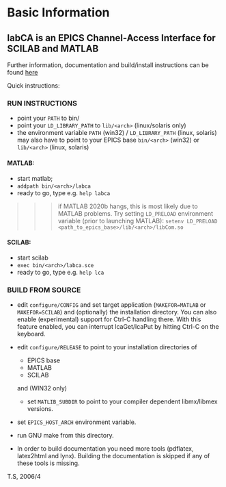 # Basic Information

## labCA is an EPICS Channel-Access Interface for SCILAB and MATLAB

Further information, documentation and build/install instructions
can be found [here](https://till-s.github.io/epics-labca)

Quick instructions:

### RUN INSTRUCTIONS

 - point your `PATH` to bin/<arch>
 - point your `LD_LIBRARY_PATH` to `lib/<arch>` (linux/solaris only)
 - the environment variable 
   `PATH` (win32) / `LD_LIBRARY_PATH` (linux, solaris) may also
   have to point to your EPICS base `bin/<arch>` (win32) or
   `lib/<arch>` (linux, solaris)

#### MATLAB:
  - start matlab; 
  -   `addpath bin/<arch>/labca`
  - ready to go, type e.g. `help labca`
  >>> if MATLAB 2020b hangs, this is most likely
      due to MATLAB problems.
      Try setting `LD_PRELOAD` environment variable (prior to
      launching MATLAB):
        `setenv LD_PRELOAD <path_to_epics_base>/lib/<arch>/libCom.so`

#### SCILAB:
  - start scilab
  -   `exec bin/<arch>/labca.sce`
  - ready to go, type e.g. `help lca`

### BUILD FROM SOURCE

 - edit `configure/CONFIG` and set target application
   (`MAKEFOR=MATLAB`  or `MAKEFOR=SCILAB`)
   and (optionally) the installation directory.
   You can also enable (experimental) support
   for Ctrl-C handling there. With this feature
   enabled, you can interrupt lcaGet/lcaPut by
   hitting Ctrl-C on the keyboard.
   
 - edit `configure/RELEASE` to point to your
   installation directories of 
     * EPICS base
     * MATLAB
     * SCILAB

   and (WIN32 only)
     * set `MATLIB_SUBDIR` to point to your compiler
       dependent libmx/libmex versions.
 - set `EPICS_HOST_ARCH` environment
   variable.
 - run GNU make from this directory.
 - In order to build documentation you need more tools
   (pdflatex, latex2html and lynx). Building the documentation
   is skipped if any of these tools is missing.
    

T.S, 2006/4
